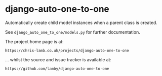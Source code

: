 # django-auto-one-to-one

Automatically create child model instances when a parent class is created.

See `django_auto_one_to_one/models.py` for further documentation.

The project home page is at:

    https://chris-lamb.co.uk/projects/django-auto-one-to-one

... whilst the source and issue tracker is available at:

    https://github.com/lamby/django-auto-one-to-one
